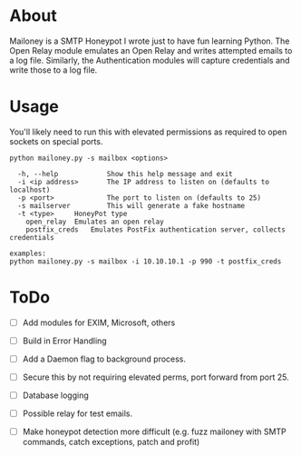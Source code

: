 # About
Mailoney is a SMTP Honeypot I wrote just to have fun learning Python. The Open Relay module emulates an Open Relay and writes attempted emails to a log file. Similarly, the Authentication modules will capture credentials and write those to a log file. 

# Usage

You'll likely need to run this with elevated permissions as required to open sockets on special ports.

```
python mailoney.py -s mailbox <options>

  -h, --help            Show this help message and exit
  -i <ip address>       The IP address to listen on (defaults to localhost)
  -p <port>             The port to listen on (defaults to 25)
  -s mailserver         This will generate a fake hostname
  -t <type>		HoneyPot type
	open_relay	Emulates an open relay 
	postfix_creds   Emulates PostFix authentication server, collects credentials
                        
examples:
python mailoney.py -s mailbox -i 10.10.10.1 -p 990 -t postfix_creds

```

# ToDo 
 - [ ] Add modules for EXIM, Microsoft, others
 - [ ] Build in Error Handling
 - [ ] Add a Daemon flag to background process.
 - [ ] Secure this by not requiring elevated perms, port forward from port 25. 
 - [ ] Database logging
 - [ ] Possible relay for test emails. 
 - [ ] Make honeypot detection more difficult
 	(e.g. fuzz mailoney with SMTP commands, catch exceptions, patch and profit)


